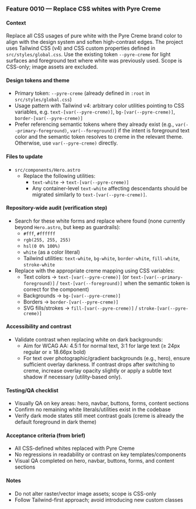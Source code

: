 ### Feature 0010 — Replace CSS whites with Pyre Creme

#### Context
Replace all CSS usages of pure white with the Pyre Creme brand color to align with the design system and soften high-contrast edges. The project uses Tailwind CSS (v4) and CSS custom properties defined in `src/styles/global.css`. Use the existing token `--pyre-creme` for light surfaces and foreground text where white was previously used. Scope is CSS-only; image assets are excluded.

#### Design tokens and theme
- Primary token: `--pyre-creme` (already defined in `:root` in `src/styles/global.css`)
- Usage pattern with Tailwind v4: arbitrary color utilities pointing to CSS variables, e.g. `text-[var(--pyre-creme)]`, `bg-[var(--pyre-creme)]`, `border-[var(--pyre-creme)]`
- Prefer referencing semantic tokens where they already exist (e.g., `var(--primary-foreground)`, `var(--foreground)`) if the intent is foreground text color and the semantic token resolves to creme in the relevant theme. Otherwise, use `var(--pyre-creme)` directly.

#### Files to update
- `src/components/Hero.astro`
  - Replace the following utilities:
    - `text-white` → `text-[var(--pyre-creme)]`
    - Any container-level `text-white` affecting descendants should be migrated similarly to `text-[var(--pyre-creme)]`.

#### Repository-wide audit (verification step)
- Search for these white forms and replace where found (none currently beyond `Hero.astro`, but keep as guardrails):
  - `#fff`, `#ffffff`
  - `rgb(255, 255, 255)`
  - `hsl(0 0% 100%)`
  - `white` (as a color literal)
  - Tailwind utilities: `text-white`, `bg-white`, `border-white`, `fill-white`, `stroke-white`
- Replace with the appropriate creme mapping using CSS variables:
  - Text colors → `text-[var(--pyre-creme)]` (or `text-[var(--primary-foreground)]` / `text-[var(--foreground)]` when the semantic token is correct for the component)
  - Backgrounds → `bg-[var(--pyre-creme)]`
  - Borders → `border-[var(--pyre-creme)]`
  - SVG fills/strokes → `fill-[var(--pyre-creme)]` / `stroke-[var(--pyre-creme)]`

#### Accessibility and contrast
- Validate contrast when replacing white on dark backgrounds:
  - Aim for WCAG AA: 4.5:1 for normal text, 3:1 for large text (≥ 24px regular or ≥ 18.66px bold)
  - For text over photographic/gradient backgrounds (e.g., hero), ensure sufficient overlay darkness. If contrast drops after switching to creme, increase overlay opacity slightly or apply a subtle text shadow if necessary (utility-based only).

#### Testing/QA checklist
- Visually QA on key areas: hero, navbar, buttons, forms, content sections
- Confirm no remaining white literals/utilities exist in the codebase
- Verify dark mode states still meet contrast goals (creme is already the default foreground in dark theme)

#### Acceptance criteria (from brief)
- All CSS-defined whites replaced with Pyre Creme
- No regressions in readability or contrast on key templates/components
- Visual QA completed on hero, navbar, buttons, forms, and content sections

#### Notes
- Do not alter raster/vector image assets; scope is CSS-only
- Follow Tailwind-first approach; avoid introducing new custom classes

